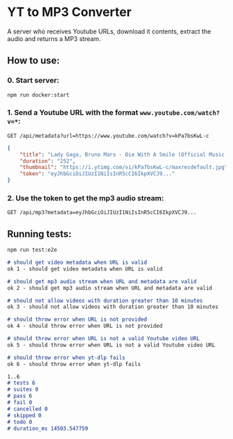 # YT to MP3 Converter
A server who receives Youtube URLs, download it contents, extract the audio and returns a MP3 stream.


## How to use:
### 0. Start server:
```sh
npm run docker:start
```

### 1. Send a Youtube URL with the format `www.youtube.com/watch?v=*`:
```
GET /api/metadata?url=https://www.youtube.com/watch?v=kPa7bsKwL-c
```
```json
{
    "title": "Lady Gaga, Bruno Mars - Die With A Smile (Official Music Video)",
    "duration": "252",
    "thumbnail": "https://i.ytimg.com/vi/kPa7bsKwL-c/maxresdefault.jpg",
    "token": "eyJhbGciOiJIUzI1NiIsInR5cCI6IkpXVCJ9..."
}
```

### 2. Use the token to get the mp3 audio stream:
```
GET /api/mp3?metadata=eyJhbGciOiJIUzI1NiIsInR5cCI6IkpXVCJ9...
```

## Running tests:
```sh
npm run test:e2e
```
```md
# should get video metadata when URL is valid
ok 1 - should get video metadata when URL is valid

# should get mp3 audio stream when URL and metadata are valid
ok 2 - should get mp3 audio stream when URL and metadata are valid

# should not allow videos with duration greater than 10 minutes
ok 3 - should not allow videos with duration greater than 10 minutes

# should throw error when URL is not provided
ok 4 - should throw error when URL is not provided

# should throw error when URL is not a valid Youtube video URL
ok 5 - should throw error when URL is not a valid Youtube video URL

# should throw error when yt-dlp fails
ok 6 - should throw error when yt-dlp fails

1..6
# tests 6
# suites 0
# pass 6
# fail 0
# cancelled 0
# skipped 0
# todo 0
# duration_ms 14503.547759
```
